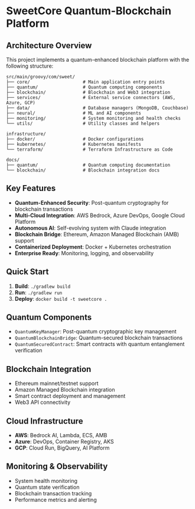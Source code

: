 # SweetCore Quantum-Blockchain Platform

## Architecture Overview

This project implements a quantum-enhanced blockchain platform with the following structure:

```
src/main/groovy/com/sweet/
├── core/                    # Main application entry points
├── quantum/                 # Quantum computing components  
├── blockchain/              # Blockchain and Web3 integration
├── services/                # External service connectors (AWS, Azure, GCP)
├── data/                    # Database managers (MongoDB, Couchbase)
├── neural/                  # ML and AI components
├── monitoring/              # System monitoring and health checks
└── utils/                   # Utility classes and helpers

infrastructure/
├── docker/                  # Docker configurations
├── kubernetes/              # Kubernetes manifests  
└── terraform/               # Terraform Infrastructure as Code

docs/
├── quantum/                 # Quantum computing documentation
└── blockchain/              # Blockchain integration docs
```

## Key Features

- **Quantum-Enhanced Security**: Post-quantum cryptography for blockchain transactions
- **Multi-Cloud Integration**: AWS Bedrock, Azure DevOps, Google Cloud Platform
- **Autonomous AI**: Self-evolving system with Claude integration
- **Blockchain Bridge**: Ethereum, Amazon Managed Blockchain (AMB) support
- **Containerized Deployment**: Docker + Kubernetes orchestration
- **Enterprise Ready**: Monitoring, logging, and observability

## Quick Start

1. **Build**: `./gradlew build`
2. **Run**: `./gradlew run`
3. **Deploy**: `docker build -t sweetcore .`

## Quantum Components

- `QuantumKeyManager`: Post-quantum cryptographic key management
- `QuantumBlockchainBridge`: Quantum-secured blockchain transactions
- `QuantumSecuredContract`: Smart contracts with quantum entanglement verification

## Blockchain Integration

- Ethereum mainnet/testnet support
- Amazon Managed Blockchain integration
- Smart contract deployment and management
- Web3 API connectivity

## Cloud Infrastructure

- **AWS**: Bedrock AI, Lambda, ECS, AMB
- **Azure**: DevOps, Container Registry, AKS
- **GCP**: Cloud Run, BigQuery, AI Platform

## Monitoring & Observability

- System health monitoring
- Quantum state verification
- Blockchain transaction tracking
- Performance metrics and alerting
